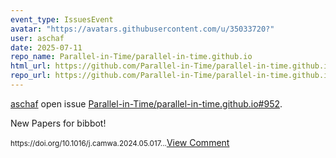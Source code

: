 ```yaml
---
event_type: IssuesEvent
avatar: "https://avatars.githubusercontent.com/u/35033720?"
user: aschaf
date: 2025-07-11
repo_name: Parallel-in-Time/parallel-in-time.github.io
html_url: https://github.com/Parallel-in-Time/parallel-in-time.github.io/issues/952
repo_url: https://github.com/Parallel-in-Time/parallel-in-time.github.io
---
```


<a href='https://github.com/aschaf' target='_blank'>aschaf</a> open issue <a href='https://github.com/Parallel-in-Time/parallel-in-time.github.io/issues/952' target='_blank'>Parallel-in-Time/parallel-in-time.github.io#952</a>.

<p>New Papers for bibbot!</p><small>https://doi.org/10.1016/j.camwa.2024.05.017...</small><a href='https://github.com/Parallel-in-Time/parallel-in-time.github.io/issues/952' target='_blank'>View Comment</a>